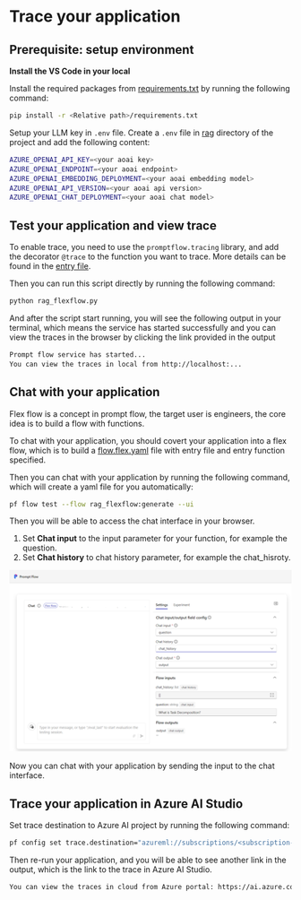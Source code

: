 # Trace your application

## Prerequisite: setup environment

**Install the VS Code in your local**

Install the required packages from [requirements.txt](./requirements.txt) by running the following command:

```bash
pip install -r <Relative path>/requirements.txt

```

Setup your LLM key in `.env` file. Create a `.env` file in [rag](./rag/) directory of the project and add the following content:

```bash
AZURE_OPENAI_API_KEY=<your aoai key>
AZURE_OPENAI_ENDPOINT=<your aoai endpoint>
AZURE_OPENAI_EMBEDDING_DEPLOYMENT=<your aoai embedding model>
AZURE_OPENAI_API_VERSION=<your aoai api version>
AZURE_OPENAI_CHAT_DEPLOYMENT=<your aoai chat model>
```

## Test your application and view trace

To enable trace, you need to use the `promptflow.tracing` library, and add the decorator `@trace` to the function you want to trace.  More details can be found in the [entry file](./rag_flexflow.py).

Then you can run this script directly by running the following command:

```bash
python rag_flexflow.py
```

And after the script start running, you will see the following output in your terminal, which means the service has started successfully and you can view the traces in the browser by clicking the link provided in the output

```bash
Prompt flow service has started...
You can view the traces in local from http://localhost:...
```

## Chat with your application

Flex flow is a concept in prompt flow, the target user is engineers, the core idea is to build a flow with functions.

To chat with your application, you should covert your application into a flex flow, which is to build a [flow.flex.yaml](./flow.flex.yaml) file with entry file and entry function specified.

Then you can chat with your application by running the following command, which will create a yaml file for you automatically:

```bash
pf flow test --flow rag_flexflow:generate --ui
```

Then you will be able to access the chat interface in your browser.

1. Set **Chat input** to the input parameter for your function, for example the question.
2. Set **Chat history** to chat history parameter, for example the chat_hisroty.

![chat ui](../chat_ui.png)

Now you can chat with your application by sending the input to the chat interface.

## Trace your application in Azure AI Studio

Set trace destination to Azure AI project by running the following command:

```bash
pf config set trace.destination="azureml://subscriptions/<subscription-id>/resourceGroups/<resource-group-name>/providers/Microsoft.MachineLearningServices/workspaces/<workspace-or-project-name>"
```

Then re-run your application, and you will be able to see another link in the output, which is the link to the trace in Azure AI Studio.

```bash
You can view the traces in cloud from Azure portal: https://ai.azure.com/projectflows/...
```
